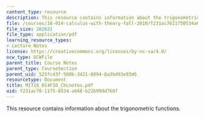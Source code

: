 ```yaml
---
content_type: resource
description: This resource contains information about the trigonometric functions.
file: /courses/18-014-calculus-with-theory-fall-2010/f231ac7611750534a668b22b99dd760f_MIT18_014F10_ChLnotes.pdf
file_size: 262621
file_type: application/pdf
learning_resource_types:
- Lecture Notes
license: https://creativecommons.org/licenses/by-nc-sa/4.0/
ocw_type: OCWFile
parent_title: Course Notes
parent_type: CourseSection
parent_uid: 525fc43f-560b-3421-6094-8a3bd93e93d6
resourcetype: Document
title: MIT18_014F10_ChLnotes.pdf
uid: f231ac76-1175-0534-a668-b22b99dd760f
---
```

This resource contains information about the trigonometric functions.